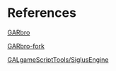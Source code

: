 # References

[GARbro](https://github.com/morkt/GARbro)

[GARbro-fork](https://github.com/crskycode/GARbro)

[GALgameScriptTools/SiglusEngine](https://github.com/yanhua0518/GALgameScriptTools/tree/master/SiglusEngine)

